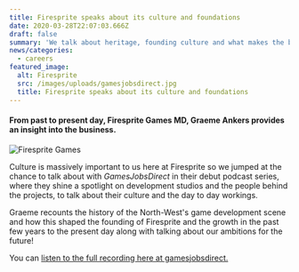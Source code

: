 ```yaml
---
title: Firesprite speaks about its culture and foundations
date: 2020-03-28T22:07:03.666Z
draft: false
summary: 'We talk about heritage, founding culture and what makes the business tick.'
news/categories:
  - careers
featured_image:
  alt: Firesprite
  src: /images/uploads/gamesjobsdirect.jpg
  title: Firesprite speaks about its culture and foundations
---
```

#### From past to present day, Firesprite Games MD, Graeme Ankers provides an insight into the business.

![Firesprite Games](/images/uploads/office.jpg "Firesprite Games")

Culture is massively important to us here at Firesprite so we jumped at the chance to talk about with *GamesJobsDirect* in their debut podcast series, where they shine a spotlight on development studios and the people behind the projects, to talk about their culture and the day to day workings. 

Graeme recounts the history of the North-West's game development scene and how this shaped the founding of Firesprite and the growth in the past few years to the present day along with talking about our ambitions for the future!

You can [listen to the full recording here at gamesjobsdirect.](https://www.gamesjobsdirect.com/blog/read/games-jobs-direct-podcast/44)
